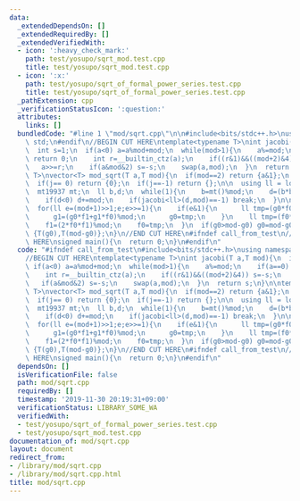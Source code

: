 ```yaml
---
data:
  _extendedDependsOn: []
  _extendedRequiredBy: []
  _extendedVerifiedWith:
  - icon: ':heavy_check_mark:'
    path: test/yosupo/sqrt_mod.test.cpp
    title: test/yosupo/sqrt_mod.test.cpp
  - icon: ':x:'
    path: test/yosupo/sqrt_of_formal_power_series.test.cpp
    title: test/yosupo/sqrt_of_formal_power_series.test.cpp
  _pathExtension: cpp
  _verificationStatusIcon: ':question:'
  attributes:
    links: []
  bundledCode: "#line 1 \"mod/sqrt.cpp\"\n\n#include<bits/stdc++.h>\nusing namespace\
    \ std;\n#endif\n//BEGIN CUT HERE\ntemplate<typename T>\nint jacobi(T a,T mod){\n\
    \  int s=1;\n  if(a<0) a=a%mod+mod;\n  while(mod>1){\n    a%=mod;\n    if(a==0)\
    \ return 0;\n    int r=__builtin_ctz(a);\n    if((r&1)&&((mod+2)&4)) s=-s;\n \
    \   a>>=r;\n    if(a&mod&2) s=-s;\n    swap(a,mod);\n  }\n  return s;\n}\n\ntemplate<typename\
    \ T>\nvector<T> mod_sqrt(T a,T mod){\n  if(mod==2) return {a&1};\n  int j=jacobi(a,mod);\n\
    \  if(j== 0) return {0};\n  if(j==-1) return {};\n\n  using ll = long long;\n\
    \  mt19937 mt;\n  ll b,d;\n  while(1){\n    b=mt()%mod;\n    d=(b*b-a)%mod;\n\
    \    if(d<0) d+=mod;\n    if(jacobi<ll>(d,mod)==-1) break;\n  }\n\n  ll f0=b,f1=1,g0=1,g1=0;\n\
    \  for(ll e=(mod+1)>>1;e;e>>=1){\n    if(e&1){\n      ll tmp=(g0*f0+d*((g1*f1)%mod))%mod;\n\
    \      g1=(g0*f1+g1*f0)%mod;\n      g0=tmp;\n    }\n    ll tmp=(f0*f0+d*((f1*f1)%mod))%mod;\n\
    \    f1=(2*f0*f1)%mod;\n    f0=tmp;\n  }\n  if(g0>mod-g0) g0=mod-g0;\n  return\
    \ {T(g0),T(mod-g0)};\n}\n//END CUT HERE\n#ifndef call_from_test\n//INSERT ABOVE\
    \ HERE\nsigned main(){\n  return 0;\n}\n#endif\n"
  code: "#ifndef call_from_test\n#include<bits/stdc++.h>\nusing namespace std;\n#endif\n\
    //BEGIN CUT HERE\ntemplate<typename T>\nint jacobi(T a,T mod){\n  int s=1;\n \
    \ if(a<0) a=a%mod+mod;\n  while(mod>1){\n    a%=mod;\n    if(a==0) return 0;\n\
    \    int r=__builtin_ctz(a);\n    if((r&1)&&((mod+2)&4)) s=-s;\n    a>>=r;\n \
    \   if(a&mod&2) s=-s;\n    swap(a,mod);\n  }\n  return s;\n}\n\ntemplate<typename\
    \ T>\nvector<T> mod_sqrt(T a,T mod){\n  if(mod==2) return {a&1};\n  int j=jacobi(a,mod);\n\
    \  if(j== 0) return {0};\n  if(j==-1) return {};\n\n  using ll = long long;\n\
    \  mt19937 mt;\n  ll b,d;\n  while(1){\n    b=mt()%mod;\n    d=(b*b-a)%mod;\n\
    \    if(d<0) d+=mod;\n    if(jacobi<ll>(d,mod)==-1) break;\n  }\n\n  ll f0=b,f1=1,g0=1,g1=0;\n\
    \  for(ll e=(mod+1)>>1;e;e>>=1){\n    if(e&1){\n      ll tmp=(g0*f0+d*((g1*f1)%mod))%mod;\n\
    \      g1=(g0*f1+g1*f0)%mod;\n      g0=tmp;\n    }\n    ll tmp=(f0*f0+d*((f1*f1)%mod))%mod;\n\
    \    f1=(2*f0*f1)%mod;\n    f0=tmp;\n  }\n  if(g0>mod-g0) g0=mod-g0;\n  return\
    \ {T(g0),T(mod-g0)};\n}\n//END CUT HERE\n#ifndef call_from_test\n//INSERT ABOVE\
    \ HERE\nsigned main(){\n  return 0;\n}\n#endif\n"
  dependsOn: []
  isVerificationFile: false
  path: mod/sqrt.cpp
  requiredBy: []
  timestamp: '2019-11-30 20:19:31+09:00'
  verificationStatus: LIBRARY_SOME_WA
  verifiedWith:
  - test/yosupo/sqrt_of_formal_power_series.test.cpp
  - test/yosupo/sqrt_mod.test.cpp
documentation_of: mod/sqrt.cpp
layout: document
redirect_from:
- /library/mod/sqrt.cpp
- /library/mod/sqrt.cpp.html
title: mod/sqrt.cpp
---
```

